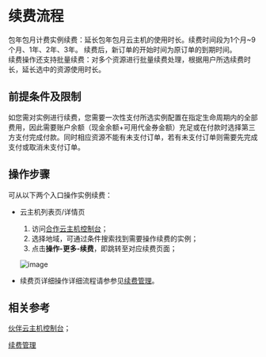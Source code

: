 # 续费流程

包年包月计费实例续费：延长包年包月云主机的使用时长。续费时间段为1个月~9个月、1年、2年、3年。 续费后，新订单的开始时间为原订单的到期时间。         
续费操作还支持批量续费：对多个资源进行批量续费处理，根据用户所选续费时长，延长选中的资源使用时长。


## 前提条件及限制

如您需对实例进行续费，您需要一次性支付所选实例配置在指定生命周期内的全部费用，因此需要账户余额（现金余额+可用代金券金额）充足或在付款时选择第三方支付完成付款。同时相应资源不能有未支付订单，若有未支付订单则需要先完成支付或取消未支付订单。


## 操作步骤
可从以下两个入口操作实例续费：

* 云主机列表页/详情页
	1. 访问[合作云主机控制台](https://coccns-console.jdcloud.com/host/compute/list)；
	2. 选择地域，可通过条件搜索找到需要操作续费的实例；
	3. 点击**操作-更多-续费**，即跳转至对应续费页面；<br>
	
  ![image](https://user-images.githubusercontent.com/88134774/198030944-185c7d8b-63d1-4d6e-8d17-8cc339ab9502.png)


	
* 续费页详细操作详细流程请参参见[续费管理](http://docs.jdcloud.com/cn/online-buying/renew-management)。


## 相关参考


[伙伴云主机控制台](https://cnsx-console.jdcloud.com/compute/vm/list)；

[续费管理](http://docs.jdcloud.com/cn/online-buying/renew-management)






